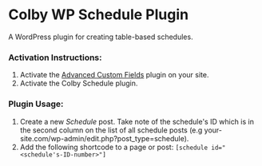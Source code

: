 # Colby WP Schedule Plugin
A WordPress plugin for creating table-based schedules.

### Activation Instructions:
1. Activate the [Advanced Custom Fields](https://www.advancedcustomfields.com/) plugin on your site.
2. Activate the Colby Schedule plugin.

### Plugin Usage:
1. Create a new *Schedule* post. Take note of the schedule's ID which is in the second column on the list of all schedule posts (e.g your-site.com/wp-admin/edit.php?post_type=schedule).
2. Add the following shortcode to a page or post: `[schedule id="<schedule's-ID-number>"]`
